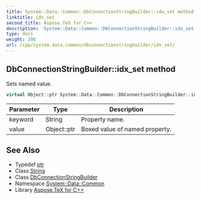 ```yaml
---
title: System::Data::Common::DbConnectionStringBuilder::idx_set method
linktitle: idx_set
second_title: Aspose.TeX for C++
description: 'System::Data::Common::DbConnectionStringBuilder::idx_set method. Sets named value in C++.'
type: docs
weight: 200
url: /cpp/system.data.common/dbconnectionstringbuilder/idx_set/
---
```

## DbConnectionStringBuilder::idx_set method


Sets named value.

```cpp
virtual Object::ptr System::Data::Common::DbConnectionStringBuilder::idx_set(String keyword, Object::ptr value)=0
```


| Parameter | Type | Description |
| --- | --- | --- |
| keyword | String | Property name. |
| value | Object::ptr | Boxed value of named property. |

## See Also

* Typedef [ptr](../../../system/object/ptr/)
* Class [String](../../../system/string/)
* Class [DbConnectionStringBuilder](../)
* Namespace [System::Data::Common](../../)
* Library [Aspose.TeX for C++](../../../)
